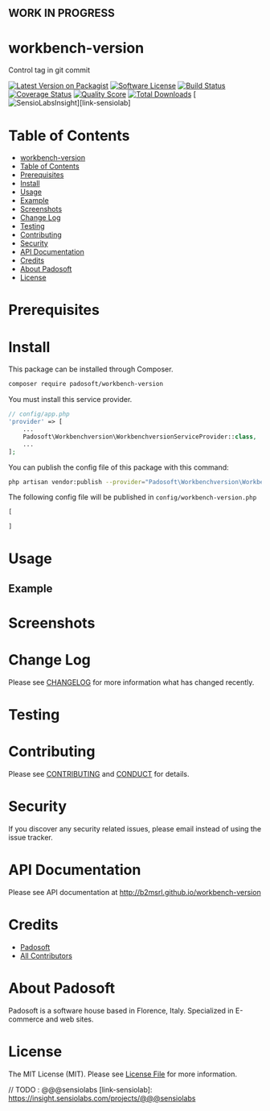 ## WORK IN PROGRESS
# workbench-version
Control tag in git commit

[![Latest Version on Packagist][ico-version]][link-packagist]
[![Software License][ico-license]](LICENSE.md)
[![Build Status][ico-travis]][link-travis]
[![Coverage Status][ico-scrutinizer]][link-scrutinizer]
[![Quality Score][ico-code-quality]][link-code-quality]
[![Total Downloads][ico-downloads]][link-downloads]
[![SensioLabsInsight][ico-sensiolab]][link-sensiolab]

Table of Contents
=================

  * [workbench-version](#workbench-version)
  * [Table of Contents](#table-of-contents)
  * [Prerequisites](#prerequisites)
  * [Install](#install)
  * [Usage](#usage)
  * [Example](#example)
  * [Screenshots](#screenshots)
  * [Change Log](#change-log)
  * [Testing](#testing)
  * [Contributing](#contributing)
  * [Security](#security)
  * [API Documentation](#api-documentation)
  * [Credits](#credits)
  * [About Padosoft](#about-padosoft)
  * [License](#license)

# Prerequisites

# Install

This package can be installed through Composer.

``` bash
composer require padosoft/workbench-version
```
You must install this service provider.

``` php
// config/app.php
'provider' => [
    ...
    Padosoft\Workbenchversion\WorkbenchversionServiceProvider::class,
    ...
];
```

You can publish the config file of this package with this command:
``` bash
php artisan vendor:publish --provider="Padosoft\Workbenchversion\WorkbenchversionServiceProvider"
```
The following config file will be published in `config/workbench-version.php`
``` php
[

]
```

# Usage

## Example

# Screenshots

# Change Log
Please see [CHANGELOG](CHANGELOG.md) for more information what has changed recently.

# Testing

# Contributing

Please see [CONTRIBUTING](CONTRIBUTING.md) and [CONDUCT](CONDUCT.md) for details.

# Security

If you discover any security related issues, please email  instead of using the issue tracker.

# API Documentation

Please see API documentation at http://b2msrl.github.io/workbench-version

# Credits

- [Padosoft](https://github.com/padosoft)
- [All Contributors](../../contributors)

# About Padosoft
Padosoft is a software house based in Florence, Italy. Specialized in E-commerce and web sites.

# License

The MIT License (MIT). Please see [License File](LICENSE.md) for more information.


[ico-version]: https://img.shields.io/packagist/v/padosoft/workbench-version.svg?style=flat-square
[ico-license]: https://img.shields.io/badge/license-MIT-brightgreen.svg?style=flat-square
[ico-travis]: https://img.shields.io/travis/padosoft/workbench-version/master.svg?style=flat-square
[ico-scrutinizer]: https://img.shields.io/scrutinizer/coverage/g/padosoft/workbench-version.svg?style=flat-square
[ico-code-quality]: https://img.shields.io/scrutinizer/g/padosoft/workbench-version.svg?style=flat-square
[ico-downloads]: https://img.shields.io/packagist/dt/padosoft/workbench-version.svg?style=flat-square
[ico-sensiolab]: https://insight.sensiolabs.com/projects/@@@sensiolab/small.png

[link-packagist]: https://packagist.org/packages/padosoft/workbench-version
[link-travis]: https://travis-ci.org/padosoft/workbench-version
[link-scrutinizer]: https://scrutinizer-ci.com/g/padosoft/workbench-version/code-structure
[link-code-quality]: https://scrutinizer-ci.com/g/padosoft/workbench-version
[link-downloads]: https://packagist.org/packages/padosoft/workbench-version
// TODO : @@@sensiolabs
[link-sensiolab]: https://insight.sensiolabs.com/projects/@@@sensiolabs
